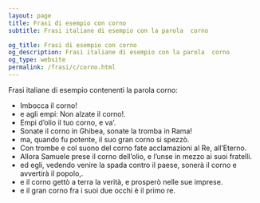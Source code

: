 ```yaml
---
layout: page
title: Frasi di esempio con corno 
subtitle: Frasi italiane di esempio con la parola  corno

og_title: Frasi di esempio con corno 
og_description: Frasi italiane di esempio con la parola  corno
og_type: website
permalink: /frasi/c/corno.html
---
```


Frasi italiane di esempio contenenti la parola corno:


- Imbocca il corno!
- e agli empi: Non alzate il corno!.
- Empi d’olio il tuo corno, e va’.
- Sonate il corno in Ghibea, sonate la tromba in Rama!
- ma, quando fu potente, il suo gran corno si spezzò.
- Con trombe e col suono del corno fate acclamazioni al Re, all’Eterno.
- Allora Samuele prese il corno dell’olio, e l’unse in mezzo ai suoi fratelli.
- ed egli, vedendo venire la spada contro il paese, sonerà il corno e avvertirà il popolo,.
- e il corno gettò a terra la verità, e prosperò nelle sue imprese.
- e il gran corno fra i suoi due occhi è il primo re.
